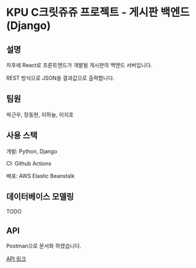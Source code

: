 # KPU C크릿쥬쥬 프로젝트 - 게시판 백엔드(Django)

## 설명

차후에 React로 프론트엔드가 개발될 게시판의 백엔드 서버입니다.

REST 방식으로 JSON을 결과값으로 출력합니다.

## 팀원

박근우, 장동현, 이하늘, 이지호

## 사용 스택

개발: Python, Django

CI: Github Actions

배포: AWS Elastic Beanstalk

## 데이터베이스 모델링

TODO

## API

Postman으로 문서화 하였습니다.

[API  링크](https://documenter.getpostman.com/view/4929660/TVsxC6r1)
